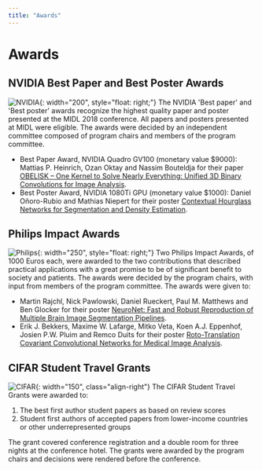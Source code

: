 ```yaml
---
title: "Awards"
---
```


# Awards

## NVIDIA Best Paper and Best Poster Awards

![NVIDIA](/sponsors/nvidia.svg){: width="200", style="float: right;"}
The NVIDIA 'Best paper' and 'Best poster' awards recognize the highest quality paper and poster presented at the MIDL 2018
conference. All papers and posters presented at MIDL were eligible. The awards were decided by an independent committee
composed of program chairs and members of the program committee.

* Best Paper Award, NVIDIA Quadro GV100 (monetary value $9000):
  Mattias P. Heinrich, Ozan Oktay and Nassim Bouteldja for their paper
  [OBELISK – One Kernel to Solve Nearly Everything: Unified 3D Binary Convolutions for Image Analysis](https://openreview.net/forum?id=BkZu9wooz).
* Best Poster Award, NVIDIA 1080Ti GPU (monetary value $1000):
  Daniel Oñoro-Rubio and Mathias Niepert for their poster
  [Contextual Hourglass Networks for Segmentation and Density Estimation](https://openreview.net/forum?id=S1F-dpjjM).

## Philips Impact Awards

![Philips](/sponsors/philips.svg){: width="250", style="float: right;"}
Two Philips Impact Awards, of 1000 Euros each, were awarded to the two contributions that described practical applications
with a great promise to be of significant benefit to society and patients. The awards were decided by the program chairs,
with input from members of the program committee. The awards were given to:

* Martin Rajchl, Nick Pawlowski, Daniel Rueckert, Paul M. Matthews and Ben Glocker for their poster
  [NeuroNet: Fast and Robust Reproduction of Multiple Brain Image Segmentation Pipelines](https://openreview.net/forum?id=Hks1TRisM).
* Erik J. Bekkers, Maxime W. Lafarge, Mitko Veta, Koen A.J. Eppenhof, Josien P.W. Pluim and Remco Duits for their poster
  [Roto-Translation Covariant Convolutional Networks for Medical Image Analysis](https://openreview.net/forum?id=rk8zA8ioG).

## CIFAR Student Travel Grants

![CIFAR](/sponsors/cifar.jpg){: width="150", class="align-right"}
The CIFAR Student Travel Grants were awarded to:

1. The best first author student papers as based on review scores
2. Student first authors of accepted papers from lower-income countries or other underrepresented groups

The grant covered conference registration and a double room for three nights at the conference hotel. The grants were
awarded by the program chairs and decisions were rendered before the conference.